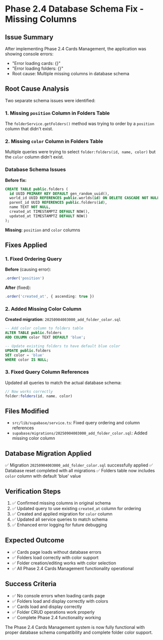 # Phase 2.4 Database Schema Fix - Missing Columns

## Issue Summary
After implementing Phase 2.4 Cards Management, the application was showing console errors:
- "Error loading cards: {}" 
- "Error loading folders: {}"
- Root cause: Multiple missing columns in database schema

## Root Cause Analysis
Two separate schema issues were identified:

### 1. Missing `position` Column in Folders Table
The `folderService.getFolders()` method was trying to order by a `position` column that didn't exist.

### 2. Missing `color` Column in Folders Table  
Multiple queries were trying to select `folder:folders(id, name, color)` but the `color` column didn't exist.

### Database Schema Issues
**Before fix:**
```sql
CREATE TABLE public.folders (
  id UUID PRIMARY KEY DEFAULT gen_random_uuid(),
  world_id UUID REFERENCES public.worlds(id) ON DELETE CASCADE NOT NULL,
  parent_id UUID REFERENCES public.folders(id),
  name TEXT NOT NULL,
  created_at TIMESTAMPTZ DEFAULT NOW(),
  updated_at TIMESTAMPTZ DEFAULT NOW()
);
```

**Missing**: `position` and `color` columns

## Fixes Applied

### 1. Fixed Ordering Query
**Before** (causing error):
```typescript
.order('position')
```

**After** (fixed):
```typescript
.order('created_at', { ascending: true })
```

### 2. Added Missing Color Column
**Created migration**: `20250904003000_add_folder_color.sql`
```sql
-- Add color column to folders table
ALTER TABLE public.folders 
ADD COLUMN color TEXT DEFAULT 'blue';

-- Update existing folders to have default blue color
UPDATE public.folders 
SET color = 'blue' 
WHERE color IS NULL;
```

### 3. Fixed Query Column References
Updated all queries to match the actual database schema:
```typescript
// Now works correctly
folder:folders(id, name, color)
```

## Files Modified
- `src/lib/supabase/service.ts`: Fixed query ordering and column references
- `supabase/migrations/20250904003000_add_folder_color.sql`: Added missing color column

## Database Migration Applied
✅ Migration `20250904003000_add_folder_color.sql` successfully applied
✅ Database reset completed with all migrations
✅ Folders table now includes `color` column with default 'blue' value

## Verification Steps
1. ✅ Confirmed missing columns in original schema
2. ✅ Updated query to use existing `created_at` column for ordering
3. ✅ Created and applied migration for `color` column
4. ✅ Updated all service queries to match schema
5. ✅ Enhanced error logging for future debugging

## Expected Outcome
- ✅ Cards page loads without database errors
- ✅ Folders load correctly with color support
- ✅ Folder creation/editing works with color selection
- ✅ All Phase 2.4 Cards Management functionality operational

## Success Criteria
- ✅ No console errors when loading cards page
- ✅ Folders load and display correctly with colors
- ✅ Cards load and display correctly  
- ✅ Folder CRUD operations work properly
- ✅ Complete Phase 2.4 functionality working

The Phase 2.4 Cards Management system is now fully functional with proper database schema compatibility and complete folder color support.
